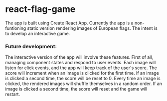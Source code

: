 # react-flag-game

The app is built using Create React App. Currently the app is a non-funtioning static version rendering images of European flags. The intent is to develop an interactive game.

### Future development:
The interactive version of the app will involve these features. First of all, managing component states and respond to user events. Each image will listen for click events, and the app will keep track of the user's score. The score will increment when an image is clicked for the first time. If an image is clicked a second time, the score will be reset to 0. Every time an image is clicked, the rendered images will shuffle themselves in a random order. If an image is clicked a second time, the score will reset and the game will restart.
